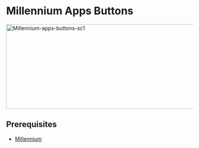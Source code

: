 # Millennium Apps Buttons

<img width="661" height="228" alt="Millennium-apps-buttons-sc1" src="https://github.com/user-attachments/assets/b21fcc2e-1dbc-4a4b-9f26-e41ca94e2b81" />

## Prerequisites
- [Millennium](https://steambrew.app/)
